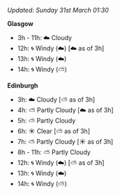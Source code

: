*Updated: Sunday 31st March 01:30*

**Glasgow**

* 3h - 11h: :cloud: Cloudy
* 12h: :cyclone: Windy (:cloud:) [:cloud: as of 3h]
* 13h: :cyclone: Windy (:cloud:)
* 14h: :cyclone: Windy (:partly_sunny:)

**Edinburgh**

* 3h: :cloud: Cloudy [:partly_sunny: as of 3h]
* 4h: :partly_sunny: Partly Cloudy [:cloud: as of 3h]
* 5h: :partly_sunny: Partly Cloudy
* 6h: :sunny: Clear [:partly_sunny: as of 3h]
* 7h: :partly_sunny: Partly Cloudy [:sunny: as of 3h]
* 8h - 11h: :partly_sunny: Partly Cloudy
* 12h: :cyclone: Windy (:cloud:) [:partly_sunny: as of 3h]
* 13h: :cyclone: Windy (:cloud:)
* 14h: :cyclone: Windy (:partly_sunny:)
